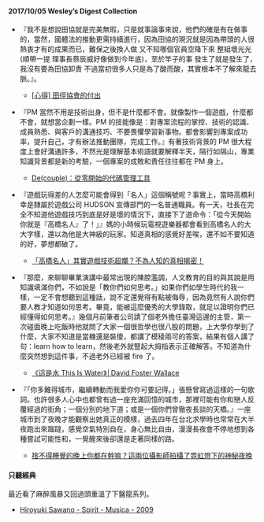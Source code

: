#### 2017/10/05 Wesley’s Digest Collection

- 『我不是想說田協就是完美無瑕，只是就事論事來說，他們的確是有在做事的，當然，國體法的推動更需持續進行，因為田協的現況就是因為帶頭的人很熱衷才有的成果而已，難保之後換人做 又不知哪個官員空降下來 整組壞光光(順帶一提 理事長蔡辰威好像做到今年底)，至於竿子的事 發生了就是發生了，我沒有要為田協卸責 不過當初很多人只是為了酸而酸，其實根本不了解來龍去脈。』。
  - [[心得] 田徑協會的付出](https://www.ptt.cc/bbs/Olympics_ISG/M.1504110848.A.B80.html)
  
- 『PM 當然不用是技術出身，但不是什麼都不會。就像製作一個遊戲，什麼都不會，就想當企劃一樣。PM 的技能像是：對專案流程的掌控、技術的認識、成員熟悉、與客戶的溝通技巧、不要畏懼學習新事物。都會影響到專案成功率，提升自己，才有辦法推動團隊，完成工作。』有著技術背景的 PM 很大程度上會好溝通許多，不然光是理解基本術語就要解釋半天，隔行如隔山，專業知識背景都是新的考驗，一個專案的成敗和責任往往都在 PM 身上。
  - [De(couple)：從零開始的代碼管理工具](https://medium.com/@myread02/de-couple-%E5%BE%9E%E9%9B%B6%E9%96%8B%E5%A7%8B%E7%9A%84%E4%BB%A3%E7%A2%BC%E7%AE%A1%E7%90%86%E5%B7%A5%E5%85%B7-9d8b22df181b)
  
- 『遊戲玩得差的人怎麼可能會得到「名人」這個稱號呢？事實上，當時高橋利幸是隸屬於遊戲公司 HUDSON 宣傳部門的一名普通職員。有一天，社長在完全不知道他遊戲技巧到底是好是壞的情況下，直接下了道命令：「從今天開始你就是『高橋名人』了！」』媽的小時候玩電視遊樂器都會看到高橋名人的大大字樣，還以為他是大神級的玩家。知道真相的感覺好差唉，還不如不要知道的好，夢想都破了。
  - [「高橋名人」其實遊戲技術超爛？不為人知的真相揭密！](https://fugu.cafe/talks/14732)
  
- 『那麼，來聊聊畢業演講中最常出現的陳腔濫調，人文教育的目的與其說是用知識填滿你們，不如說是「教你們如何思考。」如果你們如學生時代的我一樣，一定不會想聽到這種話，說不定還覺得有點被侮辱，因為竟然有人說你們要人教才知道如何思考。畢竟，能被這麼優秀的大學錄取，就足以證明你們已經懂得如何思考。』幾個月前筆者公司請了個老外擔任臺灣這邊的主管，第一次碰面晚上吃飯時他就問了大家一個很哲學也很八股的問題，上大學你學到了什麼，大家不知道是當機還是裝傻，都講了模稜兩可的答案，結果有個人講了句：learn how to learn，然後老外就豎起大拇指表示正確解答。不知道為什麼突然想到這件事，不過老外已經被 fire 了。
  - [《這是水 This Is Water》│David Foster Wallace](http://yi-i.tumblr.com/post/138982292170/%E9%97%9C%E6%96%BC%E6%B8%85%E9%86%92-%E9%80%99%E6%98%AF%E6%B0%B4-this-is-water-david-foster-wallace/amp)


- 『「你多難得城市，繼續轉動而我愛你你可要記得。」張懸曾寫過這樣的一句歌詞。也許很多人心中也都曾有過一座充滿回憶的城市，那裡可能有你和戀人反覆經過的街角；一個分別的地下道；或是一個你們曾徹夜長談的天橋。』一座城市到了夜晚才能觀察出她真正的模樣，過去四年在台北求學時也常常在大半夜跑出來蹓躂，感覺空氣特別自在，身心無比自由，漫漫長夜會不停地想到各種嘗試可能性和，一覺醒來後卻還是走著同樣的路。
  - [捨不得睡覺的晚上你都在幹嘛？這兩位攝影師拍攝了霓虹燈下的神秘夜晚](https://flipermag.com/2017/08/31/night-4/)





#### 只聽經典
最近看了麻醉風暴又回過頭重溫了下醫龍系列。
- [Hiroyuki Sawano - Spirit - Musica - 2009](https://www.youtube.com/watch?v=UJSi3Ntxc_A)